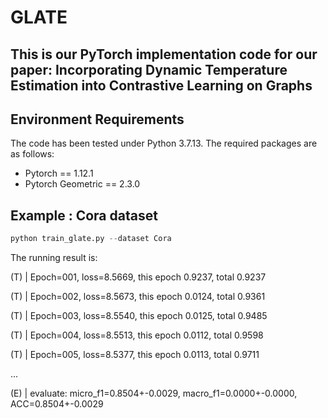 # GLATE

## This is our PyTorch implementation code for our paper: Incorporating Dynamic Temperature Estimation into Contrastive Learning on Graphs


## Environment Requirements

The code has been tested under Python 3.7.13. The required packages are as follows:

* Pytorch == 1.12.1
* Pytorch Geometric == 2.3.0


## Example : Cora dataset

```python
python train_glate.py --dataset Cora
```

The running result is:

(T) | Epoch=001, loss=8.5669, this epoch 0.9237, total 0.9237

(T) | Epoch=002, loss=8.5673, this epoch 0.0124, total 0.9361

(T) | Epoch=003, loss=8.5540, this epoch 0.0125, total 0.9485

(T) | Epoch=004, loss=8.5513, this epoch 0.0112, total 0.9598

(T) | Epoch=005, loss=8.5377, this epoch 0.0113, total 0.9711

...

(E) | evaluate: micro_f1=0.8504+-0.0029, macro_f1=0.0000+-0.0000, ACC=0.8504+-0.0029
